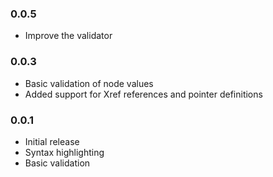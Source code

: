 ### 0.0.5

- Improve the validator

### 0.0.3

- Basic validation of node values
- Added support for Xref references and pointer definitions

### 0.0.1

- Initial release
- Syntax highlighting
- Basic validation
